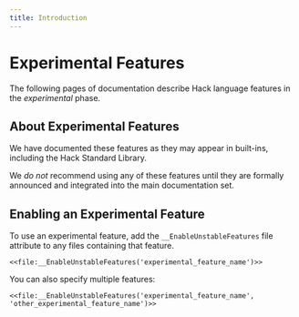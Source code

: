 ```yaml
---
title: Introduction
---
```


# Experimental Features

The following pages of documentation describe Hack language features in the *experimental* phase.

## About Experimental Features
We have documented these features as they may appear in built-ins, including the Hack Standard Library.

We _do not_ recommend using any of these features until they are formally announced and integrated into the main documentation set.

## Enabling an Experimental Feature
To use an experimental feature, add the `__EnableUnstableFeatures` file attribute to any files containing that feature.

```hack no-extract
<<file:__EnableUnstableFeatures('experimental_feature_name')>>
```

You can also specify multiple features:

```hack no-extract
<<file:__EnableUnstableFeatures('experimental_feature_name', 'other_experimental_feature_name')>>
```
